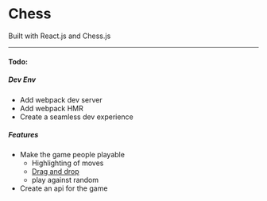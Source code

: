 # Chess

Built with React.js and Chess.js

---

#### Todo:
##### Dev Env
- Add webpack dev server
- Add webpack HMR
- Create a seamless dev experience

##### Features
- Make the game people playable
	* Highlighting of moves
	* [Drag and drop](https://react-dnd.github.io/react-dnd/docs-tutorial.html)
	* play against random
- Create an api for the game
